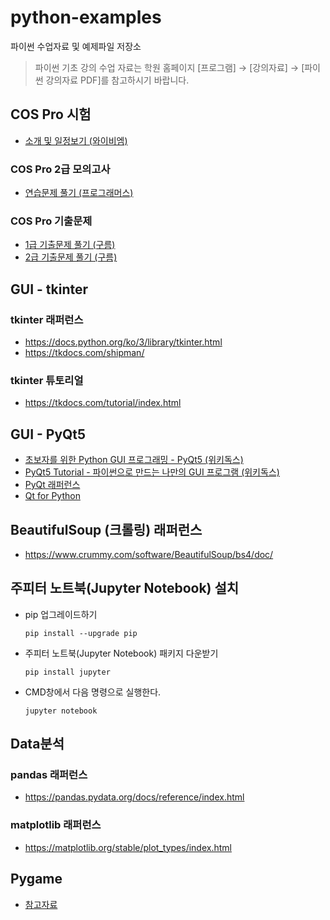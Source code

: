 # python-examples
파이썬 수업자료 및 예제파일 저장소

>파이썬 기초 강의 수업 자료는 학원 홈페이지 [프로그램] → [강의자료] → [파이썬 강의자료 PDF]를 참고하시기 바랍니다.

## COS Pro 시험
- [소개 및 일정보기 (와이비엠)](https://www.ybmit.com/cos_pro/cos_pro_info.jsp)

### COS Pro 2급 모의고사
- [연습문제 풀기 (프로그래머스)](https://school.programmers.co.kr/learn/courses/33/33-cos-pro-2%EA%B8%89-python-%EB%AA%A8%EC%9D%98%EA%B3%A0%EC%82%AC)

### COS Pro 기출문제
- [1급 기출문제 풀기 (구름)](https://edu.goorm.io/lecture/17299/cos-pro-1%EA%B8%89-%EA%B8%B0%EC%B6%9C%EB%AC%B8%EC%A0%9C-python)
- [2급 기출문제 풀기 (구름)](https://edu.goorm.io/lecture/17033/cos-pro-2%EA%B8%89-%EA%B8%B0%EC%B6%9C%EB%AC%B8%EC%A0%9C-python)


## GUI - tkinter

### tkinter 래퍼런스
- https://docs.python.org/ko/3/library/tkinter.html
- https://tkdocs.com/shipman/

### tkinter 튜토리얼
- https://tkdocs.com/tutorial/index.html

## GUI - PyQt5
 - [초보자를 위한 Python GUI 프로그래밍 - PyQt5 (위키독스)](https://wikidocs.net/35478)
 - [PyQt5 Tutorial - 파이썬으로 만드는 나만의 GUI 프로그램 (위키독스)](https://wikidocs.net/21849)
 - [PyQt 래퍼런스](https://www.riverbankcomputing.com/static/Docs/PyQt5/)
 - [Qt for Python](https://doc.qt.io/qtforpython-5/contents.html)

## BeautifulSoup (크롤링) 래퍼런스
- https://www.crummy.com/software/BeautifulSoup/bs4/doc/

## 주피터 노트북(Jupyter Notebook) 설치
- pip 업그레이드하기
  ```
  pip install --upgrade pip
  ```
- 주피터 노트북(Jupyter Notebook) 패키지 다운받기
  ```
  pip install jupyter
  ```
- CMD창에서 다음 명령으로 실행한다.
  ```
  jupyter notebook
  ```

## Data분석

### pandas 래퍼런스
- https://pandas.pydata.org/docs/reference/index.html

### matplotlib 래퍼런스
- https://matplotlib.org/stable/plot_types/index.html

## Pygame
 - [참고자료](https://wikidocs.net/93544)
